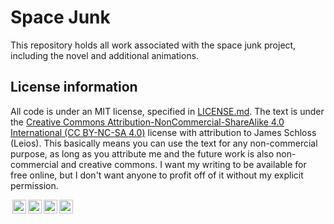# Space Junk

This repository holds all work associated with the space junk project, including the novel and additional animations.

## License information

All code is under an MIT license, specified in [LICENSE.md](LICENSE.md).
The text is under the [Creative Commons Attribution-NonCommercial-ShareAlike 4.0 International (CC BY-NC-SA 4.0)](https://creativecommons.org/licenses/by-nc-sa/4.0/) license with attribution to James Schloss (Leios).
This basically means you can use the text for any non-commercial purpose, as long as you attribute me and the future work is also non-commercial and creative commons.
I want my writing to be available for free online, but I don't want anyone to profit off of it without my explicit permission.

<p>
<a href="http://creativecommons.org/licenses/by-nc-sa/4.0/" >
<img style="height:22px!important;margin-left:3px;vertical-align:text-bottom;" src="https://mirrors.creativecommons.org/presskit/icons/cc.svg?ref=chooser-v1"><img style="height:22px!important;margin-left:3px;vertical-align:text-bottom;" src="https://mirrors.creativecommons.org/presskit/icons/by.svg?ref=chooser-v1"><img style="height:22px!important;margin-left:3px;vertical-align:text-bottom;" src="https://mirrors.creativecommons.org/presskit/icons/nc.svg?ref=chooser-v1"><img style="height:22px!important;margin-left:3px;vertical-align:text-bottom;" src="https://mirrors.creativecommons.org/presskit/icons/sa.svg?ref=chooser-v1">
</a>
</p>
